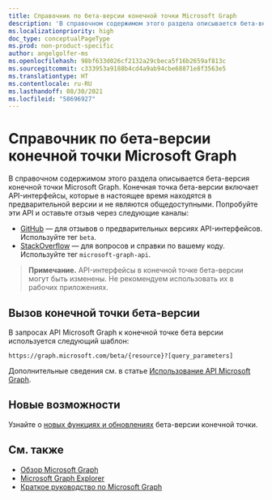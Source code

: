 ```yaml
---
title: Справочник по бета-версии конечной точки Microsoft Graph
description: 'В справочном содержимом этого раздела описывается бета-версия конечной точки Microsoft Graph. Конечная точка бета-версии включает API-интерфейсы, которые в настоящий момент находятся в предварительной версии и не являются общедоступными. Попробуйте эти API и оставьте отзыв через следующие каналы:'
ms.localizationpriority: high
doc_type: conceptualPageType
ms.prod: non-product-specific
author: angelgolfer-ms
ms.openlocfilehash: 98bf633d026cf2132a29cbeca5f16b2659af813c
ms.sourcegitcommit: c333953a9188b4cd4a9ab94cbe68871e8f3563e5
ms.translationtype: HT
ms.contentlocale: ru-RU
ms.lasthandoff: 08/30/2021
ms.locfileid: "58696927"
---
```

# <a name="microsoft-graph-beta-endpoint-reference"></a>Справочник по бета-версии конечной точки Microsoft Graph

В справочном содержимом этого раздела описывается бета-версия конечной точки Microsoft Graph. Конечная точка бета-версии включает API-интерфейсы, которые в настоящее время находятся в предварительной версии и не являются общедоступными. Попробуйте эти API и оставьте отзыв через следующие каналы:

- [GitHub](https://github.com/OfficeDev/microsoft-graph-docs/issues) — для отзывов о предварительных версиях API-интерфейсов. Используйте тег `beta`.
- [StackOverflow](https://stackoverflow.com/questions/tagged/microsoft-graph-api) — для вопросов и справки по вашему коду. Используйте тег `microsoft-graph-api`.

> **Примечание.** API-интерфейсы в конечной точке бета-версии могут быть изменены. Не рекомендуем использовать их в рабочих приложениях.

## <a name="call-the-beta-endpoint"></a>Вызов конечной точки бета-версии

В запросах API Microsoft Graph к конечной точке бета версии используется следующий шаблон:

```http
https://graph.microsoft.com/beta/{resource}?[query_parameters]
```

Дополнительные сведения см. в статье [Использование API Microsoft Graph](/graph/use-the-api).

## <a name="whats-new"></a>Новые возможности
Узнайте о [новых функциях и обновлениях](/graph/whats-new-overview) бета-версии конечной точки.

## <a name="see-also"></a>См. также

- [Обзор Microsoft Graph](/graph/overview)
- [Microsoft Graph Explorer](https://developer.microsoft.com/graph/graph-explorer)
- [Краткое руководство по Microsoft Graph](https://developer.microsoft.com/graph/quick-start)
